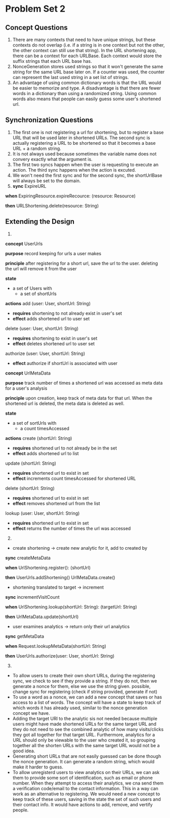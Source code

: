 # Problem Set 2

## Concept Questions

1. There are many contexts that need to have unique strings, but these contexts do not overlap (i.e. if a string is in one context but not the other, the other context can still use that string). In the URL shortening app, there can be a context for each URLBase. Each context would store the suffix strings that each URL base has.
2. NonceGeneration stores used strings so that it won't generate the same string for the same URL base later on. If a counter was used, the counter can represent the last used string in a set list of strings.
3. An advantage of using common dictionary words is that the URL would be easier to memorize and type. A disadvantage is that there are fewer words in a dictionary than using a randomized string. Using common words also means that people can easily guess some user's shortened url.

## Synchronization Questions

1. The first one is not registering a url for shortening, but to register a base URL that will be used later in shortened URLs. The second sync is actually registering a URL to be shortened so that it becomes a base URL + a random string.
2. It is not always used because sometimes the variable name does not convery exactly what the argument is.
3. The first two syncs happen when the user is requesting to execute an action. The third sync happens when the action is excuted.
4. We won't need the first sync and for the second sync, the shortUrlBase will always be set to the domain.
5. **sync** ExpireURL

**when** ExpiringResource.expireRecource: (resource: Resource)

**then** URLShortening.delete(resource: String)

## Extending the Design

1.

**concept** UserUrls

**purpose** record keeping for urls a user makes

**principle** after registering for a short url, save the url to the user. deleting the url will remove it from the user

**state**

-   a set of Users with
    -   a set of shortUrls

**actions**
add (user: User, shortUrl: String)

-   **requires** shortening to not already exist in user's set
-   **effect** adds shortened url to user set

delete (user: User, shortUrl: String)

-   **requires** shortening to exist in user's set
-   **effect** deletes shortened url to user set

authorize (user: User, shortUrl: String)

-   **effect** authorize if shortUrl is associated with user

**concept** UrlMetaData

**purpose** track number of times a shortened url was accessed as meta data for a user's analysis

**principle** upon creation, keep track of meta data for that url. When the shortened url is deleted, the meta data is deleted as well.

**state**

-   a set of sortUrls with
    -   a count timesAccessed

**actions**
create (shortUrl: String)

-   **requires** shortened url to not already be in the set
-   **effect** adds shortened url to list

update (shortUrl: String)

-   **requires** shortened url to exist in set
-   **effect** increments count timesAccessed for shortened URL

delete (shortUrl: String)

-   **requires** shortened url to exist in set
-   **effect** removes shortened url from the list

lookup (user: User, shortUrl: String)

-   **requires** shortened url to exist in set
-   **effect** returns the number of times the url was accessed

2.

-   create shortening -> create new analytic for it, add to created by

**sync** createMetaData

**when** UrlShortening.register(): (shortUrl)

**then** UserUrls.addShortening()
UrlMetaData.create()

-   shortening translated to target -> increment

**sync** incrementVisitCount

**when** UrlShortening.lookup(shortUrl: String): (targetUrl: String)

**then** UrlMetaData.update(shortUrl)

-   user examines analytics -> return only their url analytics

**sync** getMetaData

**when** Request.lookupMetaData(shortUrl: String)

**then** UserUrls.authorize(user: User, shortUrl: String)

3.

-   To allow users to create their own short URLs, during the registering sync, we check to see if they provide a string. If they do not, then we generate a nonce for them, else we use the string given.
    possible, change sync for registering (check if string provided, generate if not)
-   To use a word as a nonce, we can add a new concept that saves or has access to a list of words. The concept will have a state to keep track of which words it has already used, similar to the nonce generation concept we have.
-   Adding the target URl to the analytic sis not needed because multiple users might have made shortened URLs for the same target URL and they do not need to see the combined analytic of how many visits/clicks they got all together for that target URL. Furthermore, analytics for a URL should only be viewable to the user who created it, so grouping together all the shorten URLs with the same target URL would not be a good idea.
-   Generating short URLs that are not easily guessed can be done though the nonce generation. It can generate a random string, which would make it harder to guess.
-   To allow unregisterd users to view analytics on their URLs, we can ask them to provide some sort of identification, such as email or phone number. When they attempt to access their analytics, we cna send them a verification code/email to the contact information. This in a way can work as an alternative to registering. We would need a new concept to keep track of these users, saving in the state the set of such users and their contact info. It would have actions to add, remove, and vertify people.
